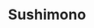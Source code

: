 ---
layout: place
title: "Sushimono"
permalink: /california/elk-grove/sushimono.html
stateAbbr: CA
stateName: California
cityName: Elk Grove
seo:
  name: "Sushimono"
  type: Restaurant
  links: null
description: "Looking for sushi in Elk Grove, California? Check out Sushimono for a delightful Japanese dining experience. Enjoy a variety of sushi and other dishes in a w..."
place_id: ChIJbf5SWbfHmoARCBC88WTVfBM
photos:
  - name: >-
      places/ChIJbf5SWbfHmoARCBC88WTVfBM/photos/AeeoHcInQF8b6Ft2wF9Ua0KpEa3Mg_u3EW4GdMObV6_XDEA90Jm1J8BQufXZxB-tj8xPN5s4T7ea45kcv8yxLC2oD1C2FOeJXZ_Fxde2rHg54NAa01GJtGa2bkv-Y2ECLr2mMM-JmNGz-N6r7-M7R2JZsMhfxSmcVs-BdX1O76OXXyBfouW3303uKLO0iKsySc49BB0kvUfgfcl7-768XTZkvS1_ze5D1zj4IluG2rFvjg9EkR8azKms0VENGB7aKVpnfEog2AolPw7He8XG1q90R8b1kV3NMPlKyvkNDs8Deoic1P719hclbB9BGmFfQOagPs1QJy4hGWZlBUtG-NcLPhdi8Ik2N5fk9QraTkM0Q5PGYDB-wQSkxSJyUpuBUrV8r5yQ9jsJT1brQ1a-dv_dxmmAOBS7epUgdvniUgxO4-9H5m0O
    widthPx: 2448
    heightPx: 3264
    authorAttributions:
      - displayName: Patrick Storm
        uri: https://maps.google.com/maps/contrib/101548614446992999950
        photoUri: >-
          https://lh3.googleusercontent.com/a-/ALV-UjWzvVo39v3Y1iXn2kTySnYeLTlO6z5S0cNWbHRM4UihTvPtUptA=s100-p-k-no-mo
    flagContentUri: >-
      https://www.google.com/local/imagery/report/?cb_client=maps_api_places.places_api&image_key=!1e10!2sCIHM0ogKEICAgIDE--voggE&hl=en-US
    googleMapsUri: >-
      https://www.google.com/maps/place//data=!3m4!1e2!3m2!1sCIHM0ogKEICAgIDE--voggE!2e10!4m2!3m1!1s0x809ac7b75952fe6d:0x137cd564f1bc1008
  - name: >-
      places/ChIJbf5SWbfHmoARCBC88WTVfBM/photos/AeeoHcJXyik3jj6Z7_eUMevzX2VNO2i3K_b54uTUbjnG6bs-6cejKiKtywN4opaNdcaH9V7hmI45h1PpVf5MU82Spy3rTse0PS5avz1ypkfV_MZTTPR9J1wz_6iehdNpS49FEhnuzP2dNMFvlOTTxHWlDvbjKi43y-7U1yukJJyl4TSGJvOn2NSd-oBX_5pYeJ8mRY-L8iuxc9Znymkbec5a24CVLOJjxcF4v4bUtrBpAQxtyaiDzXfjVGVf-y5IvDsO3_92zNRRP43888QHYcOMQBbH6orU-kRURl32PySyypFFNTxOUDytOTEORtAI3UjDWaDvLfmJL_ZPY7Q-bAMumNy0yqyOC10Qsk74ZZk8WcISQ7-erIU1WGdSoQHt6TbCVOYMClEhY9MHY6f6osQZP1vbAINgXQSRkTTqvcaEcfrDHf8
    widthPx: 3000
    heightPx: 4000
    authorAttributions:
      - displayName: jung jun
        uri: https://maps.google.com/maps/contrib/104686621818370130275
        photoUri: >-
          https://lh3.googleusercontent.com/a/ACg8ocIE9B21OnfHny_QP25jDbdujLi90ueQ2upCKWuDA2DwuWMLtQ=s100-p-k-no-mo
    flagContentUri: >-
      https://www.google.com/local/imagery/report/?cb_client=maps_api_places.places_api&image_key=!1e10!2sCIHM0ogKEICAgIDXwej2hAE&hl=en-US
    googleMapsUri: >-
      https://www.google.com/maps/place//data=!3m4!1e2!3m2!1sCIHM0ogKEICAgIDXwej2hAE!2e10!4m2!3m1!1s0x809ac7b75952fe6d:0x137cd564f1bc1008
  - name: >-
      places/ChIJbf5SWbfHmoARCBC88WTVfBM/photos/AeeoHcLbnoK8bimpoWuzZ6fQlDfAGqDGfL1Ur15JvA0ouM34-YechUwgbsd45fhDwlz-TaeEV08R__TI5bA2fycRraDQh57oOlkNWtZCVgFoiGuAKRU8fFmIa691uIeR56UM46cuOPcX-TBxTDNaSOYNcc3lp_5il3w8vOc6pPQqDusJw3lETWsvF5fiCyw2X-MkYdg6GnyDiMdOPle03wut3kGezmRZiOQbqHN6VcYaMsXxDyA1Un3sw99GIi7nR7G9fmiGNKCmepPpsO6rLCHycuyKij8Xm_wNP47phIX8ymgkX_UMOn2B3OL5waqY-bjERxzqpQ0N7Vrv0WFmyA85iyjXnvaGbAyDi2qwFsO93b-P5lUjT9_xgJrJLQJBehA8Uq_4veLGMVkXZsmZXstXELPGf2tKAgrMW3Eq4JHK4RYx9A
    widthPx: 3000
    heightPx: 4000
    authorAttributions:
      - displayName: shawn klawitter
        uri: https://maps.google.com/maps/contrib/109435171685958138998
        photoUri: >-
          https://lh3.googleusercontent.com/a-/ALV-UjUx6P8OBukFkojaW6LbLo7jY9ZMYGnF-3DjSSjNxUVgvZBpLIph=s100-p-k-no-mo
    flagContentUri: >-
      https://www.google.com/local/imagery/report/?cb_client=maps_api_places.places_api&image_key=!1e10!2sCIHM0ogKEICAgIDrmOGsMg&hl=en-US
    googleMapsUri: >-
      https://www.google.com/maps/place//data=!3m4!1e2!3m2!1sCIHM0ogKEICAgIDrmOGsMg!2e10!4m2!3m1!1s0x809ac7b75952fe6d:0x137cd564f1bc1008
  - name: >-
      places/ChIJbf5SWbfHmoARCBC88WTVfBM/photos/AeeoHcLaYCJrlb1aXaPniZllL1gyJ7hoPnDRR_Zb77NzGektPoUxE4RQa5-kHrR0euqZDcslVtLYi3pJrqaxdKZhmVfA_rCdnN076oyKY6-woLmENDMFS_MS-gVCpmdJiqcOGoLSB9L4lVXqWDsSe1_M1074sO7p5ZE4EItu2-43fA-N-JUKeTttE1C7TNH-cNMv8M3Cb6TDveo9kYzbSfdOqCiReGnzngnxJbXGEd9OZ1fRnSKAx2kIX1xltTpHOMxYxf9lfGlM7KvWv7Xijh__a1FZvtPEEL0icfP2z7v_qIZmbLISikEvA6XN7xlkB1aLKOWtlmHDFUEMpMFiYO0KmWWTsUuFDoMjeCdd-bMkNrsY_fXcRjIpE44mSWSTR1saYLkJ44mShhX1QTIPLlz5jAi2ELvm2VW_hOd-n6VXLzM
    widthPx: 4000
    heightPx: 3000
    authorAttributions:
      - displayName: Yadira Rivera Garcia
        uri: https://maps.google.com/maps/contrib/107830641845375722602
        photoUri: >-
          https://lh3.googleusercontent.com/a-/ALV-UjX51f_WQNuj6yLQ_s7g6OgEQ41kGSK03r0Q87Vs6V1Hxqv3kcXH6w=s100-p-k-no-mo
    flagContentUri: >-
      https://www.google.com/local/imagery/report/?cb_client=maps_api_places.places_api&image_key=!1e10!2sCIHM0ogKEICAgMDQhJKVBA&hl=en-US
    googleMapsUri: >-
      https://www.google.com/maps/place//data=!3m4!1e2!3m2!1sCIHM0ogKEICAgMDQhJKVBA!2e10!4m2!3m1!1s0x809ac7b75952fe6d:0x137cd564f1bc1008
  - name: >-
      places/ChIJbf5SWbfHmoARCBC88WTVfBM/photos/AeeoHcJJQ9ofLQa09anityCEyafaeBsnkTUrKXJruo8eEiG-OBkHdDsiNOKVoZtQHF1iCODW8Wglrhh948yv_fJQdwOPIBQABy59hnq5KshsGJjE6CEonA1DgpQZImshNtCvG5n1WTKfMZEYsFaCsmSV2RjU6i5z2VOdrbmhwmrPL0n8iirvXMpbWlc_HJcIK-o85_xy66GsiATtVO4vvT7NwUtZ8BcTTVhVtWEhIobeD97ym_q0runfSLzAf151C1IcrbdU1Ej61jqiFGHShC0B9w65qDQ3ckWoTYofTt8Mx9_1tbdUoeWM30Nsrs2G9GLN2sg75zA4sDpCb3KIQjq0qe8NFPiC9gaMC29YYnlkbXwu48XW1xY5rjWOnvfx_fdOXAMJw3eJbK6119wRQ24pE46USZzPkETaXkPfxQQ5xq-ExA
    widthPx: 2496
    heightPx: 2496
    authorAttributions:
      - displayName: LeAndra Ortiz
        uri: https://maps.google.com/maps/contrib/100372953000021367920
        photoUri: >-
          https://lh3.googleusercontent.com/a/ACg8ocKLtt9aBW7xVj2I52o8-oRM_eCQPMyKRQGErC9XlbxZfg6NOc9t=s100-p-k-no-mo
    flagContentUri: >-
      https://www.google.com/local/imagery/report/?cb_client=maps_api_places.places_api&image_key=!1e10!2sCIHM0ogKEICAgIDEuovqfQ&hl=en-US
    googleMapsUri: >-
      https://www.google.com/maps/place//data=!3m4!1e2!3m2!1sCIHM0ogKEICAgIDEuovqfQ!2e10!4m2!3m1!1s0x809ac7b75952fe6d:0x137cd564f1bc1008
  - name: >-
      places/ChIJbf5SWbfHmoARCBC88WTVfBM/photos/AeeoHcJ-dHzJv1DeNuhv6oj41LKOqqEMJ0OZPvWHJ4yYAkhpJf7FdehUtnE2IbMecY34FS5-UQkiCGpGqx8leouyLjWQ4BzAdQMkPMfZirs2RIYTvPNm3o1QZHUYjGlghEZw_rLY56ytz8CtUO3_d92XjGH6WSz1kxJkaHrjli_vrCozgO2ps4EzvzKPGMPwCGtlLiomV3tQGQjOEVOXofSWt2S__f3v4q2EdPgPJ2_Oa9MJ9fLVu92ho_qbbshOIL1jugp2_JAidMTZipiUuSdC2T-AVmnF151P5G8OZWyaE2cQrkvzDkvpddfGXwXNkpFv5TM3y1Vuzbj9mzQb1iFpyJM5MH0a5nMEs0P2xLFP5BNmLdk0TOtcOg-Vok8fjoavLNjj_rOFl5sO-Z845uTLVm7Ze0qWEY7hATj6ainLIkTzNQ
    widthPx: 4032
    heightPx: 3024
    authorAttributions:
      - displayName: Mikal Lee Tuyen
        uri: https://maps.google.com/maps/contrib/113996602644792999837
        photoUri: >-
          https://lh3.googleusercontent.com/a-/ALV-UjX1iD6ZslIlU39n14Wp3EJb1uTCK7D9c2GzaJRCkMFsvE2fkLQ5=s100-p-k-no-mo
    flagContentUri: >-
      https://www.google.com/local/imagery/report/?cb_client=maps_api_places.places_api&image_key=!1e10!2sCIHM0ogKEICAgICktOXWUQ&hl=en-US
    googleMapsUri: >-
      https://www.google.com/maps/place//data=!3m4!1e2!3m2!1sCIHM0ogKEICAgICktOXWUQ!2e10!4m2!3m1!1s0x809ac7b75952fe6d:0x137cd564f1bc1008
  - name: >-
      places/ChIJbf5SWbfHmoARCBC88WTVfBM/photos/AeeoHcLpiLtr5iinZqr85xBFMPJeXWorr0ritVEK6v_oRwCZsUpLU84dG-g648UhalS316U3jjnFfFIex4d5BItiaehX34hD_eND5U6HsuYKqHLqcVEe_Jo324uEqfEP2e5aqfj84uJiTTMerkClloS_HrO7a44qSd8K_EQ8gYNoHj3opIzZEWi_qe7JyAHfjo12pFJvpZ_XsTh7Sybg495S6BdKUPuUwpGDcl69oagPHz-LvW4wfNLGgIRnV7m4xauX2g7Tcc6MvheqF8eVPtCuiPzyy8rQbYHDgNRFHiK256I3ngUQo6raWwSX--ELTFtBmN6Rc_a6oJ9C9fT-ie4DVysYi9nJzsW4yQl9IjAYJR5S7x6vI27Me3lEtjYXodujKZI5_62pBv11lF3er3HLDalrryPMBleePmkG6Re0xLxjeoUy
    widthPx: 3000
    heightPx: 4000
    authorAttributions:
      - displayName: shawn klawitter
        uri: https://maps.google.com/maps/contrib/109435171685958138998
        photoUri: >-
          https://lh3.googleusercontent.com/a-/ALV-UjUx6P8OBukFkojaW6LbLo7jY9ZMYGnF-3DjSSjNxUVgvZBpLIph=s100-p-k-no-mo
    flagContentUri: >-
      https://www.google.com/local/imagery/report/?cb_client=maps_api_places.places_api&image_key=!1e10!2sCIHM0ogKEICAgIDrmOH0ngE&hl=en-US
    googleMapsUri: >-
      https://www.google.com/maps/place//data=!3m4!1e2!3m2!1sCIHM0ogKEICAgIDrmOH0ngE!2e10!4m2!3m1!1s0x809ac7b75952fe6d:0x137cd564f1bc1008
  - name: >-
      places/ChIJbf5SWbfHmoARCBC88WTVfBM/photos/AeeoHcJzUqmLeUEumW6GH_nK9UAvEuQgvsinEMrhd_ioidrZRNCSwL7ZzIWwtbXqEc95-H5kkdQDy593p9BZ7sfkhWGbUwfCIGbLQkxCzb1k2MwMNBVPiXDe6HqUQRgO3c6C4uyheHsbNiEssX6q47pmY66cyij9p3RPFjvRETff-y4kwzFA0_AXUggq8d7vMmx7gpRF13YUmx_6PbYc9j8mAfG1VzWMJJG6J-UG9Xaf0bZ0_L7N2CO4Kv40BxgTQorNZYNmjAEVTUe8X7Q7QwuX0VzAN8amZBavVqDyS_XJ_QY9CprFHswmHU9fLZicC8kTUSx4W3o_8geGXdUX2kz8-EATqvTdYeR4mRf9TAqVYNlbKrHjuzKCPd7jL0TzQ1N3dyXbqXGJRppY9F2U6KTLPnZV9JO2_FfKxvj1DNdQMFye_js6
    widthPx: 2385
    heightPx: 3223
    authorAttributions:
      - displayName: Mikal Lee Tuyen
        uri: https://maps.google.com/maps/contrib/113996602644792999837
        photoUri: >-
          https://lh3.googleusercontent.com/a-/ALV-UjX1iD6ZslIlU39n14Wp3EJb1uTCK7D9c2GzaJRCkMFsvE2fkLQ5=s100-p-k-no-mo
    flagContentUri: >-
      https://www.google.com/local/imagery/report/?cb_client=maps_api_places.places_api&image_key=!1e10!2sCIHM0ogKEICAgICktLW9nwE&hl=en-US
    googleMapsUri: >-
      https://www.google.com/maps/place//data=!3m4!1e2!3m2!1sCIHM0ogKEICAgICktLW9nwE!2e10!4m2!3m1!1s0x809ac7b75952fe6d:0x137cd564f1bc1008
  - name: >-
      places/ChIJbf5SWbfHmoARCBC88WTVfBM/photos/AeeoHcIG71Z2mD_2nxjIGN5kfUDJUWRoYRuJqK8RsMW2q5Bis-EIctA1cPYcczRC84c39SrA5rFb5bSkvjEJarh0kTxMb4OjlYaJS6JO46RWD57ZdA10CcS8gZSv89pd-VRpvFHfMZGgCAdsqrN1tkmiCRd0tQgzAChhE7xsGleICKgTZOoLrulI4MJ8nizD0nkUfAhgptWLkxNppZ9OicsADLJO6sM-ezmxNB5LQFgMfZjdtQQiddXdczKI5V1QJT62JyeALDvtUnl6KvjSWangexhJNo-ILeifjzRW9alQhnGx6sl1C0p-E1p1okRcHPqnTdpItaSTytOHX8bD79hXA2tuPyrO48L-EZLeShC1E_P-_hjqWbKrCqNwbdohGjGgrUR8Q4XOtHSQmeADJEN6Gj7Pk7Q4xyKlfeQJ7iJMoNfy3n0
    widthPx: 4032
    heightPx: 3024
    authorAttributions:
      - displayName: Darren Whitney
        uri: https://maps.google.com/maps/contrib/107993504628805283668
        photoUri: >-
          https://lh3.googleusercontent.com/a-/ALV-UjXjZ6TtEyhjCgzisCQaKEms0QssosGSwcEBTdwSeXRfG4-fKGG85A=s100-p-k-no-mo
    flagContentUri: >-
      https://www.google.com/local/imagery/report/?cb_client=maps_api_places.places_api&image_key=!1e10!2sCIHM0ogKEICAgID4jaW6uwE&hl=en-US
    googleMapsUri: >-
      https://www.google.com/maps/place//data=!3m4!1e2!3m2!1sCIHM0ogKEICAgID4jaW6uwE!2e10!4m2!3m1!1s0x809ac7b75952fe6d:0x137cd564f1bc1008
  - name: >-
      places/ChIJbf5SWbfHmoARCBC88WTVfBM/photos/AeeoHcIeH0EDdJJ8uHn9V25wE4Grx0Wmyq2k3qeoVHyixrgl4cCg8lKDXdR66SYTPV9dEOsMdcvi_BJbKr76nN9KPzlaclJdckHFYHoV3m9LF_eA6EIV_LvWmgfSSDBPWMA3wbVQJEqrCyEj8pADPlBKCv9I3eysHedWrw0tY0H0xfPd6EaXHuMr3p4NOufT2TVIgy-14WGR5QL6dGUP7eP0yZ8oZtmT1LwHJ07asOQU27VmGXZc7CFZSeh7fbZanSCGws8zYRhiy_tEJyaOucWdZwQwDaXSLKLYiQljj-8zrOvAoiivWvlut1_4Knah-5q8j2TfU8oQ5kyCmjYJDachqrbFxy2CnhrSve3ayfHOr0tb1-jK9lPb7bskG-xOXwNifFWTJDVIyWVBW6JbrN7D7ymAWLXgCfLnxvxV5zaJcozmMg
    widthPx: 4800
    heightPx: 2700
    authorAttributions:
      - displayName: Tarrick DD Grant
        uri: https://maps.google.com/maps/contrib/105810777303093786428
        photoUri: >-
          https://lh3.googleusercontent.com/a-/ALV-UjViLeD0vI_QcarY0l5Zju0TJWynfVjnKl6WlQ8rFyfLD5yWQOfO9Q=s100-p-k-no-mo
    flagContentUri: >-
      https://www.google.com/local/imagery/report/?cb_client=maps_api_places.places_api&image_key=!1e10!2sCIHM0ogKEICAgICEjf_dOQ&hl=en-US
    googleMapsUri: >-
      https://www.google.com/maps/place//data=!3m4!1e2!3m2!1sCIHM0ogKEICAgICEjf_dOQ!2e10!4m2!3m1!1s0x809ac7b75952fe6d:0x137cd564f1bc1008
address: 9624 Bruceville Rd, Elk Grove, CA 95757, USA
street: 9624 Bruceville Rd
city: Elk Grove
state: CA
zip: '95757'
country: USA
neighborhood: null
latitude: '38.408407'
longitude: '-121.418120'
accessibility_options:
  wheelchairAccessibleParking: true
  wheelchairAccessibleEntrance: true
  wheelchairAccessibleRestroom: true
  wheelchairAccessibleSeating: true
business_status: OPERATIONAL
name: Sushimono
google_maps_links:
  directionsUri: >-
    https://www.google.com/maps/dir//''/data=!4m7!4m6!1m1!4e2!1m2!1m1!1s0x809ac7b75952fe6d:0x137cd564f1bc1008!3e0
  placeUri: https://maps.google.com/?cid=1404231813361831944
  writeAReviewUri: >-
    https://www.google.com/maps/place//data=!4m3!3m2!1s0x809ac7b75952fe6d:0x137cd564f1bc1008!12e1
  reviewsUri: >-
    https://www.google.com/maps/place//data=!4m4!3m3!1s0x809ac7b75952fe6d:0x137cd564f1bc1008!9m1!1b1
  photosUri: >-
    https://www.google.com/maps/place//data=!4m3!3m2!1s0x809ac7b75952fe6d:0x137cd564f1bc1008!10e5
primary_type: Sushi Restaurant
opening_hours:
  regular: null
  current: null
secondary_opening_hours:
  regular:
    weekdayDescriptions: null
    type: null
  current:
    weekdayDescriptions: null
    type: null
phone: null
price_level: null
price_range: null
rating: null
rating_count: 0
website: null
reviews: null
parking_options: null
payment_options: null
allow_dogs: null
curbside_pickup: null
delivery: null
dine_in: null
good_for_children: null
good_for_groups: null
good_for_sports: null
live_music: null
menu_for_children: null
outdoor_seating: null
reservable: null
restroom: null
serves_beer: null
serves_breakfast: null
serves_brunch: null
serves_cocktails: null
serves_coffee: null
serves_dinner: null
serves_dessert: null
serves_lunch: null
serves_vegetarian_food: null
serves_wine: null
takeout: null
summary: null

---